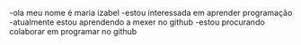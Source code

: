 -ola meu nome é maria izabel
-estou interessada em aprender programaçâo
-atualmente estou aprendendo a mexer no github
-estou procurando colaborar em programar no github
